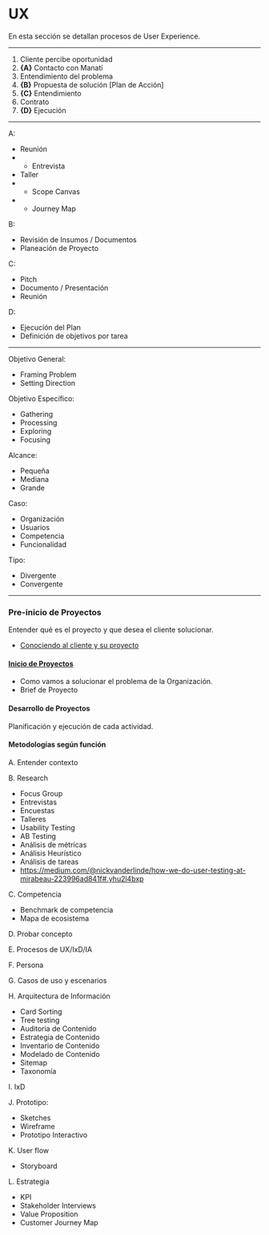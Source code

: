 # UX

En esta sección se detallan procesos de User Experience.

---

1. Cliente percibe oportunidad
2. **{A}** Contacto con Manatí
3. Entendimiento del problema 
4. **{B}** Propuesta de solución [Plan de Acción]
5. **{C}** Entendimiento
6. Contrato
7. **{D}** Ejecución

---

A: 
* Reunión 
* - Entrevista
* Taller
* - Scope Canvas
* - Journey Map

B: 
* Revisión de Insumos / Documentos
* Planeación de Proyecto

C: 
* Pitch
* Documento / Presentación
* Reunión

D: 
* Ejecución del Plan
* Definición de objetivos por tarea

--- 

Objetivo General: 
* Framing Problem
* Setting Direction

Objetivo Específico:
* Gathering 
* Processing
* Exploring
* Focusing

Alcance:
* Pequeña 
* Mediana
* Grande


Caso:
* Organización
* Usuarios
* Competencia
* Funcionalidad

Tipo:
* Divergente
* Convergente


---

### Pre-inicio de Proyectos
Entender qué es el proyecto y que desea el cliente solucionar.
* [Conociendo al cliente y su proyecto](/conociendo_al_cliente_y_su_proyecto.md)


#### [Inicio de Proyectos](/inicio_de_proyectos.md)
* Como vamos a solucionar el problema de la Organización.
* Brief de Proyecto


#### Desarrollo de Proyectos
Planificación y ejecución de cada actividad.


#### Metodologías según función
A. Entender contexto 

B. Research
* Focus Group
* Entrevistas
* Encuestas
* Talleres
* Usability Testing
* AB Testing
* Análisis de métricas
* Análisis Heurístico
* Análisis de tareas
* https://medium.com/@nickvanderlinde/how-we-do-user-testing-at-mirabeau-223996ad841f#.yhu2l4bxp

C. Competencia
* Benchmark de competencia
* Mapa de ecosistema 

D. Probar concepto

E. Procesos de UX/IxD/IA

F. Persona

G. Casos de uso y escenarios

H. Arquitectura de Información
* Card Sorting
* Tree testing
* Auditoria de Contenido
* Estrategia de Contenido
* Inventario de Contenido
* Modelado de Contenido
* Sitemap
* Taxonomía


I. IxD

J. Prototipo: 
* Sketches
* Wireframe
* Prototipo Interactivo


K. User flow
* Storyboard

L. Estrategia
* KPI
* Stakeholder Interviews
* Value Proposition
* Customer Journey Map
